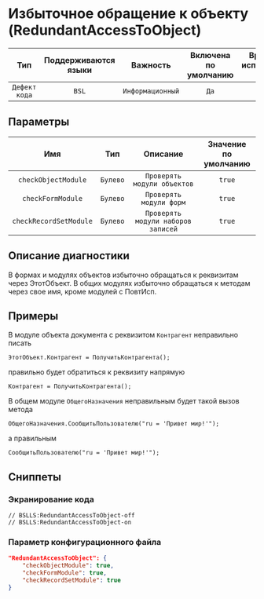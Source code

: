 # Избыточное обращение к объекту (RedundantAccessToObject)

|      Тип      |    Поддерживаются<br>языки    |     Важность     |    Включена<br>по умолчанию    |    Время на<br>исправление (мин)    |             Теги             |
|:-------------:|:-----------------------------:|:----------------:|:------------------------------:|:-----------------------------------:|:----------------------------:|
| `Дефект кода` |             `BSL`             | `Информационный` |              `Да`              |                 `1`                 |    `standard`<br>`clumsy`    |

## Параметры


|          Имя           |   Тип    |              Описание              |    Значение<br>по умолчанию    |
|:----------------------:|:--------:|:----------------------------------:|:------------------------------:|
|  `checkObjectModule`   | `Булево` |    `Проверять модули объектов`     |             `true`             |
|   `checkFormModule`    | `Булево` |      `Проверять модули форм`       |             `true`             |
| `checkRecordSetModule` | `Булево` | `Проверять модули наборов записей` |             `true`             |
<!-- Блоки выше заполняются автоматически, не трогать -->
## Описание диагностики
В формах и модулях объектов избыточно обращаться к реквизитам через ЭтотОбъект. В общих модулях избыточно обращаться к методам через свое имя, кроме модулей с ПовтИсп.

## Примеры
В модуле объекта документа с реквизитом `Контрагент` неправильно писать
```bsl
ЭтотОбъект.Контрагент = ПолучитьКонтрагента();
```

правильно будет обратиться к реквизиту напрямую
```bsl
Контрагент = ПолучитьКонтрагента();
```

В общем модуле `ОбщегоНазначения` неправильным будет такой вызов метода
```bsl
ОбщегоНазначения.СообщитьПользователю("ru = 'Привет мир!'");
```

а правильным
```bsl
СообщитьПользователю("ru = 'Привет мир!'");
```

## Сниппеты

<!-- Блоки ниже заполняются автоматически, не трогать -->
### Экранирование кода

```bsl
// BSLLS:RedundantAccessToObject-off
// BSLLS:RedundantAccessToObject-on
```

### Параметр конфигурационного файла

```json
"RedundantAccessToObject": {
    "checkObjectModule": true,
    "checkFormModule": true,
    "checkRecordSetModule": true
}
```
